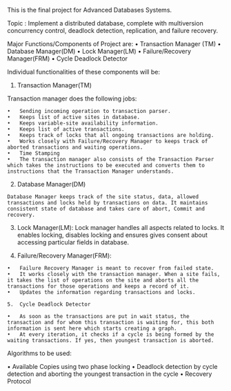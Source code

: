 This is the final project for Advanced Databases Systems.

Topic : Implement a distributed database, complete
with multiversion concurrency control, deadlock detection, replication, and failure recovery. 

Major Functions/Components of Project are:
  •	Transaction Manager (TM)
  •	Database Manager(DM)
  •	Lock Manager(LM)
  •	Failure/Recovery Manager(FRM)
  •	Cycle Deadlock Detector


Individual functionalities of these components will be:

  1.	Transaction Manager(TM)

  Transaction manager does the following jobs:

    •	Sending incoming operation to transaction parser.
    •	Keeps list of active sites in database.
    •	Keeps variable-site availability information.
    •	Keeps list of active transactions.
    •	Keeps track of locks that all ongoing transactions are holding.
    •	Works closely with Failure/Recovery Manager to keeps track of aborted transactions and waiting operations.
    •	Time Stamping
    •	The transaction manager also consists of the Transaction Parser which takes the instructions to be executed and converts them to instructions that the Transaction Manager understands.


  2.	Database Manager(DM)

    Database Manager keeps track of the site status, data, allowed transactions and locks held by transactions on data. It maintains consistent state of database and takes care of abort, Commit and recovery. 

  3.	Lock Manager(LM):
    Lock manager handles all aspects related to locks. It enables locking, disables locking and ensures gives consent about accessing particular fields in database.

  4.	Failure/Recovery Manager(FRM):

    •	Failure Recovery Manager is meant to recover from failed state. 
    •	It works closely with the transaction manager. When a site fails, it takes the list of operations on the site and aborts all the transactions for those operations and keeps a record of it. 
    •	Updates the information regarding transactions and locks.

	5.	Cycle Deadlock Detector

    •	As soon as the transactions are put in wait status, the transaction and for whom this transaction is waiting for, this both information is sent here which starts creating a graph.
    •	At every iteration, it checks if a cycle is being formed by the waiting transactions. If yes, then youngest transaction is aborted. 

Algorithms to be used:

  •	Available Copies using two phase locking
  •	Deadlock detection by cycle detection and aborting the youngest transaction in the cycle
  •	Recovery Protocol
